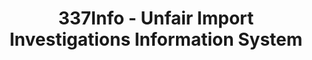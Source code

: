 ---
layout: default
bigquery: https://console.cloud.google.com/bigquery?p=patents-public-data&d=usitc_investigations&page=dataset&project=sheets-management-319211
citation: US International Trade Commission 337Info Unfair Import Investigations Information
  System
contributors: US International Trade Comission
cost: None
description: US International Trade Commission 337Info Unfair Import Investigations
  Information System contains data on investigations done under Section 337. Section
  337 declares the infringement of certain statutory intellectual property rights
  and other forms of unfair competition in import trade to be unlawful practices.
  Most Section 337 investigations involve allegations of patent or registered trademark
  infringement.
documentation: FAQ and tutorial available on the site
last_edit: 04/11/2022, 06:54:56
location: https://pubapps2.usitc.gov/337external/
maintained_by: US International Trade Comission
schema_fields:
- investigationType
- startDateMarkmanHearing
- finalIdOnViolationIssue
- teoIdIssueDate
- currentActiveALJ
- finalDetViolation
- issueDateOtherNonFinal
- cafcAppeals
- respondent
- invUnfairAct
- id
- docketNo
- finalDetNoViolation
- title
- finalIdOnViolationDue
- dateCreated
- lastUpdated
- aljAssigned
- teoReliefGranted
- investigationNo
- publication_number
- teoProceedingInvolved
- targetDate
- teoIdDueDate
- trademarkNumbers
- gcAttorney
- actualEndDateEvidHear
- currentStatus
- actualStartDateEvidHear
- scheduledStartDateEvidHear
- dateOfPublicationFrNotice
- scheduledEndDateEvidHear
- investigationTermDate
- patentNumbers
- ouiiParticipation
- copyrightNumbers
- endDateMarkmanHearing
- htsNumbers
- dateComplaintFiled
- markmanHearing
- complainant
- ouiiAttorney
- patentNumber
- internalRemand
shortname: unfair_import_investigations
tags:
- import
- legal
- trade
timeframe: 2008-2021 (prior to 2008 downloadable as a JSON file)
title: 337Info - Unfair Import Investigations Information System
uuid: 2721f5ec-e599-4890-9265-9706719fc71e
---